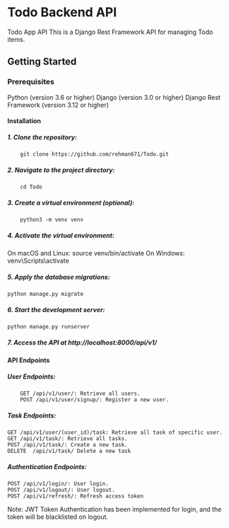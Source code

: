 # Todo Backend API
Todo App API
This is a Django Rest Framework API for managing Todo items.

## Getting Started
### Prerequisites
Python (version 3.6 or higher)
Django (version 3.0 or higher)
Django Rest Framework (version 3.12 or higher)



#### Installation

##### 1. Clone the repository:
        git clone https://github.com/rehman671/Todo.git


##### 2. Navigate to the project directory:
        cd Todo


##### 3. Create a virtual environment (optional):
        python3 -m venv venv


##### 4. Activate the virtual environment:
On macOS and Linux:
    source venv/bin/activate
On Windows:
    venv\Scripts\activate
##### 5. Apply the database migrations:
    python manage.py migrate

##### 6. Start the development server:
    python manage.py runserver



##### 7. Access the API at http://localhost:8000/api/v1/

#### API Endpoints
 #####  User Endpoints:

        GET /api/v1/user/: Retrieve all users.
        POST /api/v1/user/signup/: Register a new user.
        
        
#####  Task Endpoints:
   
    GET /api/v1/user/(user_id)/task: Retrieve all task of specific user.
    GET /api/v1/task/: Retrieve all tasks.
    POST /api/v1/task/: Create a new task.
    DELETE  /api/v1/task/ Delete a new task
    
    
#####  Authentication Endpoints:

    POST /api/v1/login/: User login.
    POST /api/v1/logout/: User logout.
    POST /api/v1/refresh/: Refresh access token 
    
    
    
Note: JWT Token Authentication has been implemented for login, and the token will be blacklisted on logout.
